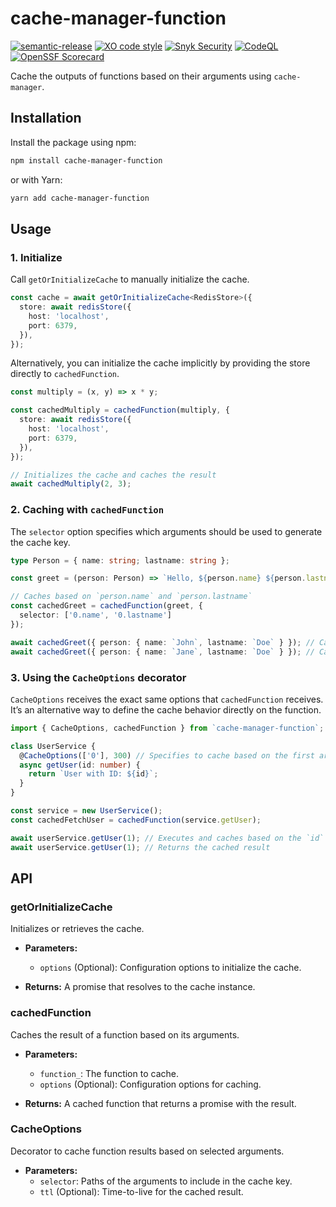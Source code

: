 # cache-manager-function
[![semantic-release](https://img.shields.io/badge/%20%20%F0%9F%93%A6%F0%9F%9A%80-semantic--release-e10079.svg)](https://github.com/semantic-release/semantic-release)
[![XO code style](https://shields.io/badge/code_style-5ed9c7?logo=xo&labelColor=gray)](https://github.com/xojs/xo)
[![Snyk Security](../../actions/workflows/snyk-security.yml/badge.svg)](../../actions/workflows/snyk-security.yml)
[![CodeQL](../../actions/workflows/codeql.yml/badge.svg)](../../actions/workflows/codeql.yml)
[![OpenSSF Scorecard](https://api.securityscorecards.dev/projects/github.com/tomerh2001/semantic-release-repo-template/badge)](https://securityscorecards.dev/viewer/?uri=github.com/tomerh2001/semantic-release-repo-template)

Cache the outputs of functions based on their arguments using `cache-manager`.

## Installation

Install the package using npm:

```bash
npm install cache-manager-function
```

or with Yarn:

```bash
yarn add cache-manager-function
```

## Usage

### 1. Initialize

Call `getOrInitializeCache` to manually initialize the cache.

```typescript
const cache = await getOrInitializeCache<RedisStore>({
  store: await redisStore({
    host: 'localhost',
    port: 6379,
  }),
});
```

Alternatively, you can initialize the cache implicitly by providing the store directly to `cachedFunction`.

```typescript
const multiply = (x, y) => x * y;

const cachedMultiply = cachedFunction(multiply, {
  store: await redisStore({
    host: 'localhost',
    port: 6379,
  }),
});

// Initializes the cache and caches the result
await cachedMultiply(2, 3); 
```

### 2. Caching with `cachedFunction`

The `selector` option specifies which arguments should be used to generate the cache key.

```typescript
type Person = { name: string; lastname: string };

const greet = (person: Person) => `Hello, ${person.name} ${person.lastname}!`;

// Caches based on `person.name` and `person.lastname`
const cachedGreet = cachedFunction(greet, {
  selector: ['0.name', '0.lastname']
});

await cachedGreet({ person: { name: `John`, lastname: `Doe` } }); // Caches the result based on name=John and lastname=Doe
await cachedGreet({ person: { name: `Jane`, lastname: `Doe` } }); // Caches the result based on name=Jane and lastname=Doe
```

### 3. Using the `CacheOptions` decorator

`CacheOptions` receives the exact same options that `cachedFunction` receives. It’s an alternative way to define the cache behavior directly on the function.

```typescript
import { CacheOptions, cachedFunction } from `cache-manager-function`;

class UserService {
  @CacheOptions(['0'], 300) // Specifies to cache based on the first argument (id), with a TTL of 300ms
  async getUser(id: number) {
    return `User with ID: ${id}`;
  }
}

const service = new UserService();
const cachedFetchUser = cachedFunction(service.getUser);

await userService.getUser(1); // Executes and caches based on the `id` argument
await userService.getUser(1); // Returns the cached result
```

## API

### getOrInitializeCache

Initializes or retrieves the cache.

- **Parameters:**
  - `options` (Optional): Configuration options to initialize the cache.

- **Returns:** A promise that resolves to the cache instance.

### cachedFunction

Caches the result of a function based on its arguments.

- **Parameters:**
  - `function_`: The function to cache.
  - `options` (Optional): Configuration options for caching.

- **Returns:** A cached function that returns a promise with the result.

### CacheOptions

Decorator to cache function results based on selected arguments.

- **Parameters:**
  - `selector`: Paths of the arguments to include in the cache key.
  - `ttl` (Optional): Time-to-live for the cached result.
